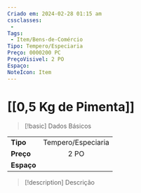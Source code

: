 ```yaml
---
Criado em: 2024-02-28 01:15 am
cssclasses:
 - 
Tags:
 - Item/Bens-de-Comércio
Tipo: Tempero/Especiaria
Preço: 0000200 PC
PreçoVisivel: 2 PO
Espaço: 
NoteIcon: Item
---
```

# [[0,5 Kg de Pimenta]]

> [!basic] Dados Básicos
> 
|            |     |
| ---------- |:---:|
| **Tipo**   |  Tempero/Especiaria   |
| **Preço**  |   2 PO   |
| **Espaço** |     |
>
 
> [!description] Descrição
> 
>
